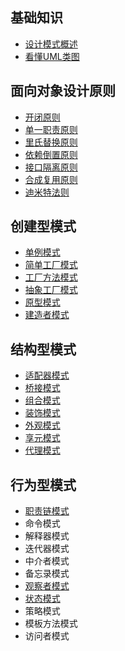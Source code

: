## 基础知识

- [设计模式概述](./设计模式概述.md)
- [看懂UML类图](./看懂UML类图.md)



## 面向对象设计原则

- [开闭原则](./开闭原则.md)
- [单一职责原则](./单一职责原则.md)
- [里氏替换原则](./里氏替换原则.md)
- [依赖倒置原则](./依赖倒置原则.md)
- [接口隔离原则](./接口隔离原则.md)
- [合成复用原则](./合成复用原则.md)
- [迪米特法则](./迪米特法则.md)



## 创建型模式

- [单例模式](./单例模式.md)
- [简单工厂模式](./简单工厂模式.md)
- [工厂方法模式](./工厂方法模式.md)
- [抽象工厂模式](./抽象工厂模式.md)
- [原型模式](./原型模式.md)
- [建造者模式](./建造者模式.md)



## 结构型模式

- [适配器模式](./适配器模式.md)
- [桥接模式](./桥接模式.md)
- [组合模式](./组合模式.md)
- [装饰模式](./装饰模式.md)
- [外观模式](./外观模式.md)
- [享元模式](./享元模式.md)
- [代理模式](./代理模式.md)



## 行为型模式

- [职责链模式](./职责链模式.md)
- 命令模式
- 解释器模式
- 迭代器模式
- 中介者模式
- 备忘录模式
- [观察者模式](./观察者模式.md)
- [状态模式](./状态模式.md)
- 策略模式
- 模板方法模式
- 访问者模式














